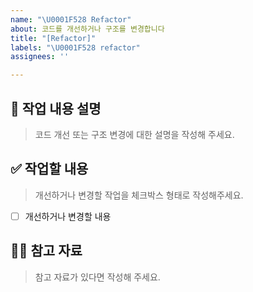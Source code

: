 ```yaml
---
name: "\U0001F528 Refactor"
about: 코드를 개선하거나 구조를 변경합니다
title: "[Refactor]"
labels: "\U0001F528 refactor"
assignees: ''

---
```


## 📝 작업 내용 설명
> 코드 개선 또는 구조 변경에 대한 설명을 작성해 주세요.

## ✅ 작업할 내용
> 개선하거나 변경할 작업을 체크박스 형태로 작성해주세요.
- [ ] 개선하거나 변경할 내용

## 🙋🏻 참고 자료
> 참고 자료가 있다면 작성해 주세요.
